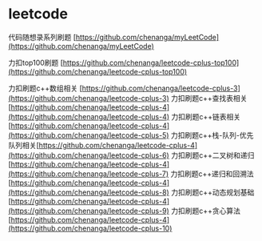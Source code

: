 # leetcode

代码随想录系列刷题 [https://github.com/chenanga/myLeetCode](https://github.com/chenanga/myLeetCode)

力扣top100刷题 [https://github.com/chenanga/leetcode-cplus-top100](https://github.com/chenanga/leetcode-cplus-top100)

力扣刷题c++数组相关 [https://github.com/chenanga/leetcode-cplus-3](https://github.com/chenanga/leetcode-cplus-3)
力扣刷题c++查找表相关[https://github.com/chenanga/leetcode-cplus-4](https://github.com/chenanga/leetcode-cplus-4)
力扣刷题c++链表相关[https://github.com/chenanga/leetcode-cplus-4](https://github.com/chenanga/leetcode-cplus-5)
力扣刷题c++栈-队列-优先队列相关[https://github.com/chenanga/leetcode-cplus-4](https://github.com/chenanga/leetcode-cplus-6)
力扣刷题c++二叉树和递归[https://github.com/chenanga/leetcode-cplus-4](https://github.com/chenanga/leetcode-cplus-7)
力扣刷题c++递归和回溯法[https://github.com/chenanga/leetcode-cplus-4](https://github.com/chenanga/leetcode-cplus-8)
力扣刷题c++动态规划基础[https://github.com/chenanga/leetcode-cplus-4](https://github.com/chenanga/leetcode-cplus-9)
力扣刷题c++贪心算法[https://github.com/chenanga/leetcode-cplus-4](https://github.com/chenanga/leetcode-cplus-10)
